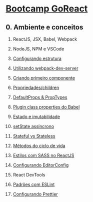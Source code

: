# [Bootcamp GoReact](https://rocketseat.com.br/bootcamp)

## 0. Ambiente e conceitos

1. ReactJS, JSX, Babel, Webpack

1. NodeJS, NPM e VSCode

1. [Configurando estrutura](https://github.com/GiammaCarioca/go-react-mod01/tree/766b450b070e5ed88aaabd412e2f83045247f70d)

1. [Utilizando webpack-dev-server](https://github.com/GiammaCarioca/go-react-mod01/tree/2f64fba4e17530cb36460a735095a6c673840c2e)

1. [Criando primeiro componente](https://github.com/GiammaCarioca/go-react-mod01/tree/424fcf40f64f99a2c1b534a4641f64162a03ae0a)

1. [Propriedades/children](https://github.com/GiammaCarioca/go-react-mod01/tree/ca2894f6d182c8c913cbb7bb566e24eeb3db161b)

1. [DefaultProps & PropTypes](https://github.com/GiammaCarioca/go-react-mod01/tree/78431a10ba65bdecdf1a200eb51d6a6cec5c8a4b)

1. [Plugin class properties do Babel](https://github.com/GiammaCarioca/go-react-mod01/tree/be25de6b988b79a34482d18d15e5a75982b9f08f)

1. [Estado e imutabilidade](https://github.com/GiammaCarioca/go-react-mod01/tree/fc3f930a94187c1e62c88e13e8a4220c72079ca3)

1. [setState assíncrono](https://github.com/GiammaCarioca/go-react-mod01/tree/fcd3c962daa83b2f7c1e52bac38c362601302ca4)

1. [Stateful vs Stateless](https://github.com/GiammaCarioca/go-react-mod01/tree/ea29c6298c535d17b6d7be9580404f32f838c12d)

1. [Métodos do ciclo de vida](https://github.com/GiammaCarioca/go-react-mod01/tree/84fc56aef167580164c3a35f3845c88dd7a8abfa)

1. [Estilos com SASS no ReactJS](https://github.com/GiammaCarioca/go-react-mod01/tree/08311bb0d7dc2892b31e28d67b9646c4ea34fb33)

1. [Configurando EditorConfig](https://github.com/GiammaCarioca/go-react-mod01/tree/27de09b43f3f06a15932f024b260dc0345172697)

1. React DevTools

1. [Padrões com ESLint](https://github.com/GiammaCarioca/go-react-mod01/tree/f15be038f262fdfaf2167d15d49d365a24d65ce6)

1. [Configurando Prettier](https://github.com/GiammaCarioca/go-react-mod01/tree/3e9c0810fff34b0ef5a9c533bfcd10840b30bb82)
